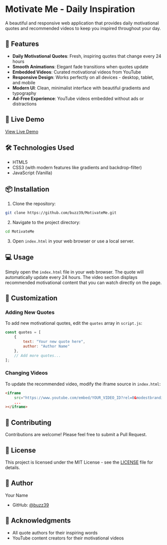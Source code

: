 # Motivate Me - Daily Inspiration

A beautiful and responsive web application that provides daily motivational quotes and recommended videos to keep you inspired throughout your day.

## 🌟 Features

- **Daily Motivational Quotes**: Fresh, inspiring quotes that change every 24 hours
- **Smooth Animations**: Elegant fade transitions when quotes update
- **Embedded Videos**: Curated motivational videos from YouTube
- **Responsive Design**: Works perfectly on all devices - desktop, tablet, and mobile
- **Modern UI**: Clean, minimalist interface with beautiful gradients and typography
- **Ad-Free Experience**: YouTube videos embedded without ads or distractions

## 🚀 Live Demo

[View Live Demo](https://buzz39.github.io/MotivateMe)

## 🛠️ Technologies Used

- HTML5
- CSS3 (with modern features like gradients and backdrop-filter)
- JavaScript (Vanilla)

## 📦 Installation

1. Clone the repository:
```bash
git clone https://github.com/buzz39/MotivateMe.git
```

2. Navigate to the project directory:
```bash
cd MotivateMe
```

3. Open `index.html` in your web browser or use a local server.

## 💻 Usage

Simply open the `index.html` file in your web browser. The quote will automatically update every 24 hours. The video section displays recommended motivational content that you can watch directly on the page.

## 🔧 Customization

### Adding New Quotes
To add new motivational quotes, edit the `quotes` array in `script.js`:

```javascript
const quotes = [
    {
        text: "Your new quote here",
        author: "Author Name"
    },
    // Add more quotes...
];
```

### Changing Videos
To update the recommended video, modify the iframe source in `index.html`:

```html
<iframe 
    src="https://www.youtube.com/embed/YOUR_VIDEO_ID?rel=0&modestbranding=1"
    ...
></iframe>
```

## 🤝 Contributing

Contributions are welcome! Please feel free to submit a Pull Request.

## 📝 License

This project is licensed under the MIT License - see the [LICENSE](LICENSE) file for details.

## 👤 Author

Your Name
- GitHub: [@buzz39](https://github.com/buzz39)

## 🙏 Acknowledgments

- All quote authors for their inspiring words
- YouTube content creators for their motivational videos 